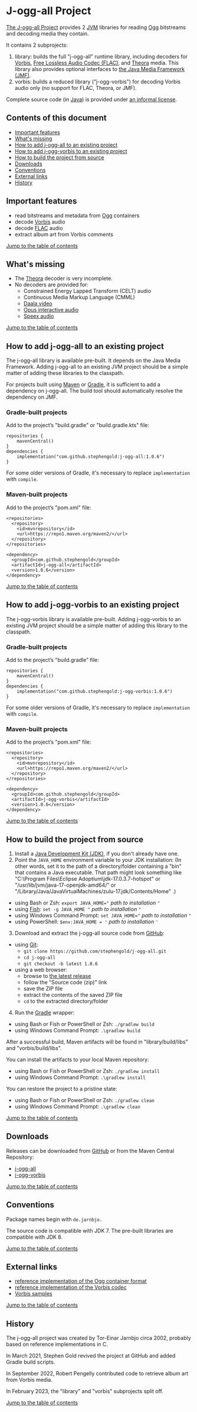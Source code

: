 # J-ogg-all Project

[The J-ogg-all Project][joggall] provides 2 [JVM] libraries
for reading [Ogg] bitstreams and decoding media they contain.

It contains 2 subprojects:

1. library: builds the full "j-ogg-all" runtime library, including decoders for
   [Vorbis], [Free Lossless Audio Codec (FLAC)][flac], and [Theora] media.
   This library also provides optional interfaces to
   [the Java Media Framework (JMF)][jmf].
2. vorbis: builds a reduced library ("j-ogg-vorbis") for decoding
   Vorbis audio only (no support for FLAC, Theora, or JMF).

Complete source code (in [Java]) is provided under
[an informal license][license].


<a name="toc"></a>

## Contents of this document

+ [Important features](#features)
+ [What's missing](#todo)
+ [How to add j-ogg-all to an existing project](#addall)
+ [How to add j-ogg-vorbis to an existing project](#addvorbis)
+ [How to build the project from source](#build)
+ [Downloads](#downloads)
+ [Conventions](#conventions)
+ [External links](#links)
+ [History](#history)


<a name="features"></a>

## Important features

+ read bitstreams and metadata from [Ogg] containers
+ decode [Vorbis] audio
+ decode [FLAC] audio
+ extract album art from Vorbis comments

[Jump to the table of contents](#toc)


<a name="todo"></a>

## What's missing

+ The [Theora] decoder is very incomplete.
+ No decoders are provided for:
  + Constrained Energy Lapped Transform (CELT) audio
  + Continuous Media Markup Language (CMML)
  + [Daala video][daala]
  + [Opus interactive audio][opus]
  + [Speex audio][speex]

[Jump to the table of contents](#toc)

<a name="addall"></a>

## How to add j-ogg-all to an existing project

The j-ogg-all library is available pre-built.
It depends on the Java Media Framework.
Adding j-ogg-all to an existing JVM project should be
a simple matter of adding these libraries to the classpath.

For projects built using [Maven] or [Gradle], it is sufficient to add a
dependency on j-ogg-all.
The build tool should automatically resolve the dependency on JMF.

### Gradle-built projects

Add to the project’s "build.gradle" or "build.gradle.kts" file:

    repositories {
        mavenCentral()
    }
    dependencies {
        implementation("com.github.stephengold:j-ogg-all:1.0.6")
    }

For some older versions of Gradle,
it's necessary to replace `implementation` with `compile`.

### Maven-built projects

Add to the project’s "pom.xml" file:

    <repositories>
      <repository>
        <id>mvnrepository</id>
        <url>https://repo1.maven.org/maven2/</url>
      </repository>
    </repositories>

    <dependency>
      <groupId>com.github.stephengold</groupId>
      <artifactId>j-ogg-all</artifactId>
      <version>1.0.6</version>
    </dependency>

[Jump to the table of contents](#toc)


<a name="addvorbis"></a>

## How to add j-ogg-vorbis to an existing project

The j-ogg-vorbis library is available pre-built.
Adding j-ogg-vorbis to an existing JVM project should be
a simple matter of adding this library to the classpath.

### Gradle-built projects

Add to the project’s "build.gradle" file:

    repositories {
        mavenCentral()
    }
    dependencies {
        implementation("com.github.stephengold:j-ogg-vorbis:1.0.6")
    }

For some older versions of Gradle,
it's necessary to replace `implementation` with `compile`.

### Maven-built projects

Add to the project’s "pom.xml" file:

    <repositories>
      <repository>
        <id>mvnrepository</id>
        <url>https://repo1.maven.org/maven2/</url>
      </repository>
    </repositories>

    <dependency>
      <groupId>com.github.stephengold</groupId>
      <artifactId>j-ogg-vorbis</artifactId>
      <version>1.0.6</version>
    </dependency>

[Jump to the table of contents](#toc)


<a name="build"></a>

## How to build the project from source

1. Install a [Java Development Kit (JDK)][adoptium],
   if you don't already have one.
2. Point the `JAVA_HOME` environment variable to your JDK installation:
   (In other words, set it to the path of a directory/folder
   containing a "bin" that contains a Java executable.
   That path might look something like
   "C:\Program Files\Eclipse Adoptium\jdk-17.0.3.7-hotspot"
   or "/usr/lib/jvm/java-17-openjdk-amd64/" or
   "/Library/Java/JavaVirtualMachines/zulu-17.jdk/Contents/Home" .)
  + using Bash or Zsh: `export JAVA_HOME="` *path to installation* `"`
  + using [Fish]: `set -g JAVA_HOME "` *path to installation* `"`
  + using Windows Command Prompt: `set JAVA_HOME="` *path to installation* `"`
  + using PowerShell: `$env:JAVA_HOME = '` *path to installation* `'`
3. Download and extract the j-ogg-all source code from [GitHub]:
  + using [Git]:
    + `git clone https://github.com/stephengold/j-ogg-all.git`
    + `cd j-ogg-all`
    + `git checkout -b latest 1.0.6`
  + using a web browser:
    + browse to [the latest release][latest]
    + follow the "Source code (zip)" link
    + save the ZIP file
    + extract the contents of the saved ZIP file
    + `cd` to the extracted directory/folder
4. Run the [Gradle] wrapper:
  + using Bash or Fish or PowerShell or Zsh: `./gradlew build`
  + using Windows Command Prompt: `.\gradlew build`

After a successful build,
Maven artifacts will be found
in "library/build/libs" and "vorbis/build/libs".

You can install the artifacts to your local Maven repository:
+ using Bash or Fish or PowerShell or Zsh: `./gradlew install`
+ using Windows Command Prompt: `.\gradlew install`

You can restore the project to a pristine state:
+ using Bash or Fish or PowerShell or Zsh: `./gradlew clean`
+ using Windows Command Prompt: `.\gradlew clean`

[Jump to the table of contents](#toc)


<a name="downloads"></a>

## Downloads

Releases can be downloaded from [GitHub](https://github.com/stephengold/j-ogg-all/releases)
or from the Maven Central Repository:
+ [j-ogg-all](https://central.sonatype.com/artifact/com.github.stephengold/j-ogg-all/1.0.6)
+ [j-ogg-vorbis](https://central.sonatype.com/artifact/com.github.stephengold/j-ogg-vorbis/1.0.6)

[Jump to the table of contents](#toc)


<a name="conventions"></a>

## Conventions

Package names begin with `de.jarnbjo.`

The source code is compatible with JDK 7.
The pre-built libraries are compatible with JDK 8.

[Jump to the table of contents](#toc)


<a name="links"></a>

## External links

+ [reference implementation of the Ogg container format](https://github.com/xiph/ogg)
+ [reference implementation of the Vorbis codec](https://gitlab.xiph.org/xiph/vorbis)
+ [Vorbis samples](https://getsamplefiles.com/sample-audio-files/ogg)

[Jump to the table of contents](#toc)


<a name="history"></a>

## History

The j-ogg-all project was created by Tor-Einar Jarnbjo circa 2002,
probably based on reference implementations in C.

In March 2021, Stephen Gold revived the project at GitHub
and added Gradle build scripts.

In September 2022, Robert Pengelly contributed code
to retrieve album art from Vorbis media.

In February 2023, the "library" and "vorbis" subprojects split off.

[Jump to the table of contents](#toc)


[adoptium]: https://adoptium.net/releases.html "Adoptium Project"
[daala]: https://xiph.org/daala/ "Daala codec"
[fish]: https://fishshell.com/ "Fish command-line shell"
[flac]: https://xiph.org/flac/ "Free Lossless Audio Codec"
[git]: https://git-scm.com "Git"
[github]: https://github.com "GitHub"
[gradle]: https://gradle.org "Gradle Project"
[java]: https://en.wikipedia.org/wiki/Java_(programming_language) "Java"
[jmf]: https://www.oracle.com/java/technologies/javase/java-media-framework.html "Java Media Framework"
[joggall]: https://github.com/stephengold "J-ogg-all Project"
[jvm]: https://en.wikipedia.org/wiki/Java_virtual_machine "Java Virtual Machine"
[latest]: https://github.com/stephengold/j-ogg-all/releases/latest "latest release"
[license]: https://github.com/stephengold/j-ogg-all/blob/master/LICENSE "j-ogg-all license"
[maven]: https://maven.apache.org "Maven Project"
[ogg]: https://www.xiph.org/ogg/ "Ogg container format"
[opus]: https://opus-codec.org/ "Opus codec"
[speex]: https://speex.org/ "Speex codec"
[theora]: https://theora.org/ "Theora codec"
[vorbis]: https://xiph.org/vorbis/ "Vorbis codec"
